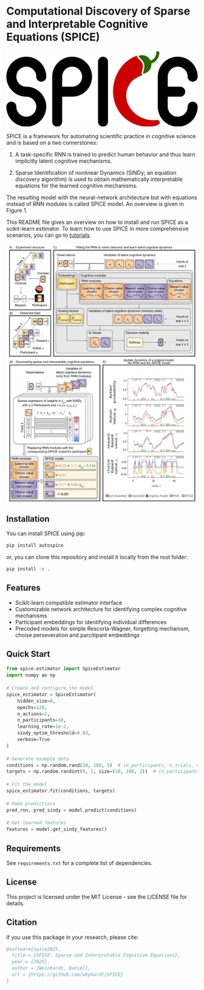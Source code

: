 # Computational Discovery of Sparse and Interpretable Cognitive Equations (SPICE)

![SPICE Logo](https://github.com/whyhardt/SPICE/blob/main/figures/spice_logo.png?raw=true)

SPICE is a framework for automating scientific practice in cognitive science and is based on a two cornerstones:

1. A task-specific RNN is trained to predict human behavior and thus learn implicitly latent cognitive mechanisms.

2. Sparse Identification of nonlinear Dynamics (SINDy; an equation discovery algorithm) is used to obtain mathematically interpretable equations for the learned cognitive mechanisms.

The resulting model with the neural-network architecture but with equations instead of RNN modules is called SPICE model. An overview is given in Figure 1.

This README file gives an overview on how to install and run SPICE as a scikit-learn estimator. To learn how to use SPICE in more comprehensive scenarios, you can go to [tutorials](tutorials).

![Figure 1 - SPICE Overview](https://github.com/whyhardt/SPICE/blob/main/figures/spice_overview.jpg?raw=true "Figure 1: SPICE overview")

## Installation

You can install SPICE using pip:

```bash
pip install autospice
```

or, you can clone this repository and install it locally from the root folder:

```bash
pip install -e .
```

## Features

- Scikit-learn compatible estimator interface
- Customizable network architecture for identifying complex cognitive mechanisms
- Participant embeddings for identifying individual differences
- Precoded models for simple Rescorla-Wagner, forgetting mechanism, choise perseveration and parcitipant embeddings

## Quick Start

```python
from spice.estimator import SpiceEstimator
import numpy as np

# Create and configure the model
spice_estimator = SpiceEstimator(
    hidden_size=8,
    epochs=128,
    n_actions=2,
    n_participants=10,
    learning_rate=1e-2,
    sindy_optim_threshold=0.03,
    verbose=True
)

# Generate example data
conditions = np.random.rand(10, 100, 5)  # (n_participants, n_trials, n_features)
targets = np.random.randint(0, 2, size=(10, 100, 2))  # (n_participants, n_trials, n_actions)

# Fit the model
spice_estimator.fit(conditions, targets)

# Make predictions
pred_rnn, pred_sindy = model.predict(conditions)

# Get learned features
features = model.get_sindy_features()
```

## Requirements

See `requirements.txt` for a complete list of dependencies.

## License

This project is licensed under the MIT License - see the LICENSE file for details.

## Citation

If you use this package in your research, please cite:

```bibtex
@software{spice2025,
  title = {SPICE: Sparse and Interpretable Cognitive Equations},
  year = {2025},
  author = {Weinhardt, Daniel},
  url = {https://github.com/whyhardt/SPICE}
}
```